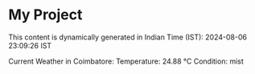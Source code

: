 # My Project

This content is dynamically generated in Indian Time (IST): 2024-08-06 23:09:26 IST


Current Weather in Coimbatore:
Temperature: 24.88 °C
Condition: mist
